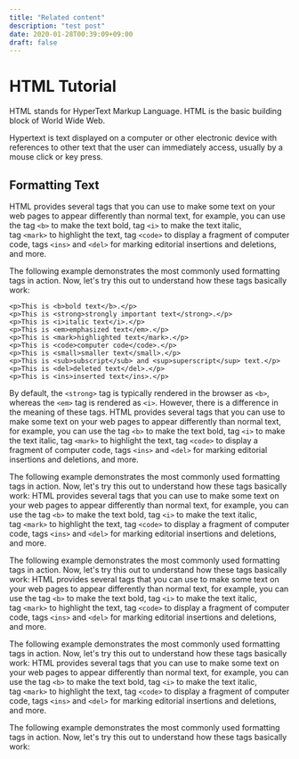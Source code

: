 ```yaml
---
title: "Related content"
description: "test post"
date: 2020-01-28T00:39:09+09:00
draft: false
---
```



# HTML Tutorial

HTML stands for HyperText Markup Language. HTML is the basic building block of World Wide Web.

Hypertext is text displayed on a computer or other electronic device with references to other text that the user can immediately access, usually by a mouse click or key press.

## Formatting Text

HTML provides several tags that you can use to make some text on your web pages to appear differently than normal text, for example, you can use the tag `<b>` to make the text bold, tag `<i>` to make the text italic, tag `<mark>` to highlight the text, tag `<code>` to display a fragment of computer code, tags `<ins>` and `<del>` for marking editorial insertions and deletions, and more.

The following example demonstrates the most commonly used formatting tags in action. Now, let's try this out to understand how these tags basically work:

    <p>This is <b>bold text</b>.</p>
    <p>This is <strong>strongly important text</strong>.</p>
    <p>This is <i>italic text</i>.</p>
    <p>This is <em>emphasized text</em>.</p>
    <p>This is <mark>highlighted text</mark>.</p>
    <p>This is <code>computer code</code>.</p>
    <p>This is <small>smaller text</small>.</p>
    <p>This is <sub>subscript</sub> and <sup>superscript</sup> text.</p>
    <p>This is <del>deleted text</del>.</p>
    <p>This is <ins>inserted text</ins>.</p>

By default, the `<strong>` tag is typically rendered in the browser as `<b>`, whereas the `<em>` tag is rendered as `<i>`. However, there is a difference in the meaning of these tags.
HTML provides several tags that you can use to make some text on your web pages to appear differently than normal text, for example, you can use the tag `<b>` to make the text bold, tag `<i>` to make the text italic, tag `<mark>` to highlight the text, tag `<code>` to display a fragment of computer code, tags `<ins>` and `<del>` for marking editorial insertions and deletions, and more.

The following example demonstrates the most commonly used formatting tags in action. Now, let's try this out to understand how these tags basically work:
HTML provides several tags that you can use to make some text on your web pages to appear differently than normal text, for example, you can use the tag `<b>` to make the text bold, tag `<i>` to make the text italic, tag `<mark>` to highlight the text, tag `<code>` to display a fragment of computer code, tags `<ins>` and `<del>` for marking editorial insertions and deletions, and more.

The following example demonstrates the most commonly used formatting tags in action. Now, let's try this out to understand how these tags basically work:
HTML provides several tags that you can use to make some text on your web pages to appear differently than normal text, for example, you can use the tag `<b>` to make the text bold, tag `<i>` to make the text italic, tag `<mark>` to highlight the text, tag `<code>` to display a fragment of computer code, tags `<ins>` and `<del>` for marking editorial insertions and deletions, and more.

The following example demonstrates the most commonly used formatting tags in action. Now, let's try this out to understand how these tags basically work:
HTML provides several tags that you can use to make some text on your web pages to appear differently than normal text, for example, you can use the tag `<b>` to make the text bold, tag `<i>` to make the text italic, tag `<mark>` to highlight the text, tag `<code>` to display a fragment of computer code, tags `<ins>` and `<del>` for marking editorial insertions and deletions, and more.

The following example demonstrates the most commonly used formatting tags in action. Now, let's try this out to understand how these tags basically work:

